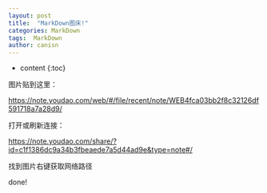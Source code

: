 ```yaml
---
layout: post
title:  "MarkDown图床!"
categories: MarkDown
tags:  MarkDown 
author: canisn
---
```


* content
{:toc}






图片贴到这里：

https://note.youdao.com/web/#/file/recent/note/WEB4fca03bb2f8c32126df591718a7a28d9/

打开或刷新连接：

https://note.youdao.com/share/?id=c1f1386dc9a34b3fbeaede7a5d44ad9e&type=note#/

找到图片右键获取网络路径

done!

